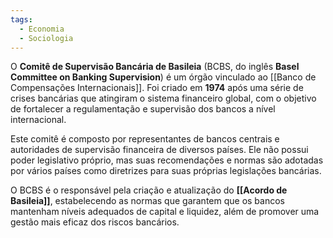 ```yaml
---
tags:
  - Economia
  - Sociologia
---
```

O **Comitê de Supervisão Bancária de Basileia** (BCBS, do inglês **Basel Committee on Banking Supervision**) é um órgão vinculado ao [[Banco de Compensações Internacionais]]. Foi criado em **1974** após uma série de crises bancárias que atingiram o sistema financeiro global, com o objetivo de fortalecer a regulamentação e supervisão dos bancos a nível internacional.

Este comitê é composto por representantes de bancos centrais e autoridades de supervisão financeira de diversos países. Ele não possui poder legislativo próprio, mas suas recomendações e normas são adotadas por vários países como diretrizes para suas próprias legislações bancárias.

O BCBS é o responsável pela criação e atualização do **[[Acordo de Basileia]]**, estabelecendo as normas que garantem que os bancos mantenham níveis adequados de capital e liquidez, além de promover uma gestão mais eficaz dos riscos bancários.
